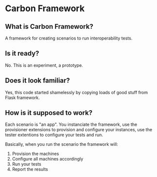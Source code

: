 # Carbon Framework

## What is Carbon Framework?
A framework for creating scenarios to run interoperability tests.

## Is it ready?

No. This is an experiment, a prototype.

## Does it look familiar?

Yes, this code started shamelessly by copying loads of good stuff from Flask
framework.

## How is it supposed to work?

Each scenario is "an app". You instanciate the framework, use the provisioner
extensions to provision and configure your instances, use the tester extentions
to configure your tests and run.

Basically, when you run the scenario the framework will:

1. Provision the machines
2. Configure all machines accordingly
3. Run your tests
4. Report the results


